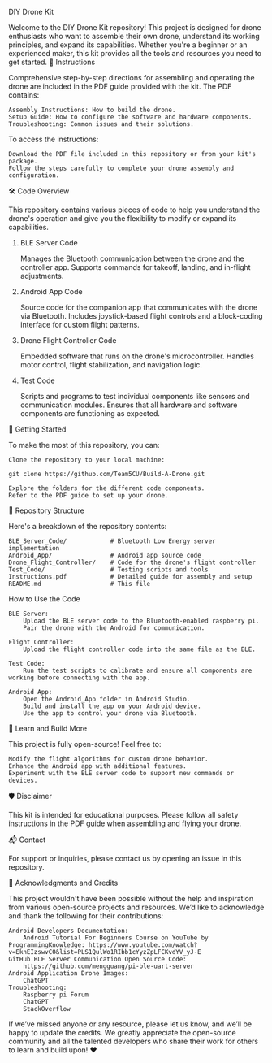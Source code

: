 DIY Drone Kit

Welcome to the DIY Drone Kit repository! This project is designed for drone enthusiasts who want to assemble their own drone, understand its working principles, and expand its capabilities. Whether you're a beginner or an experienced maker, this kit provides all the tools and resources you need to get started.
📖 Instructions

Comprehensive step-by-step directions for assembling and operating the drone are included in the PDF guide provided with the kit. The PDF contains:

    Assembly Instructions: How to build the drone.
    Setup Guide: How to configure the software and hardware components.
    Troubleshooting: Common issues and their solutions.

To access the instructions:

    Download the PDF file included in this repository or from your kit's package.
    Follow the steps carefully to complete your drone assembly and configuration.

🛠️ Code Overview

This repository contains various pieces of code to help you understand the drone's operation and give you the flexibility to modify or expand its capabilities.
1. BLE Server Code

    Manages the Bluetooth communication between the drone and the controller app.
    Supports commands for takeoff, landing, and in-flight adjustments.

2. Android App Code

    Source code for the companion app that communicates with the drone via Bluetooth.
    Includes joystick-based flight controls and a block-coding interface for custom flight patterns.

3. Drone Flight Controller Code

    Embedded software that runs on the drone's microcontroller.
    Handles motor control, flight stabilization, and navigation logic.

4. Test Code

    Scripts and programs to test individual components like sensors and communication modules.
    Ensures that all hardware and software components are functioning as expected.

🚀 Getting Started

To make the most of this repository, you can:

    Clone the repository to your local machine:

    git clone https://github.com/Team5CU/Build-A-Drone.git

    Explore the folders for the different code components.
    Refer to the PDF guide to set up your drone.

📂 Repository Structure

Here's a breakdown of the repository contents:

    BLE_Server_Code/            # Bluetooth Low Energy server implementation
    Android_App/                # Android app source code
    Drone_Flight_Controller/    # Code for the drone's flight controller
    Test_Code/                  # Testing scripts and tools
    Instructions.pdf            # Detailed guide for assembly and setup
    README.md                   # This file

How to Use the Code

    BLE Server:
        Upload the BLE server code to the Bluetooth-enabled raspberry pi.
        Pair the drone with the Android for communication.

    Flight Controller:
        Upload the flight controller code into the same file as the BLE.
        
    Test Code:
        Run the test scripts to calibrate and ensure all components are working before connecting with the app.

    Android App:
        Open the Android_App folder in Android Studio.
        Build and install the app on your Android device.
        Use the app to control your drone via Bluetooth.

🧩 Learn and Build More

This project is fully open-source! Feel free to:

    Modify the flight algorithms for custom drone behavior.
    Enhance the Android app with additional features.
    Experiment with the BLE server code to support new commands or devices.

🛡️ Disclaimer

This kit is intended for educational purposes. Please follow all safety instructions in the PDF guide when assembling and flying your drone.

📬 Contact

For support or inquiries, please contact us by opening an issue in this repository.

🙏 Acknowledgments and Credits

This project wouldn't have been possible without the help and inspiration from various open-source projects and resources. We’d like to acknowledge and thank the following for their contributions:

    Android Developers Documentation:
        Android Tutorial For Beginners Course on YouTube by ProgrammingKnowledge: https://www.youtube.com/watch?v=EknEIzswvC0&list=PLS1QulWo1RIbb1cYyzZpLFCKvdYV_yJ-E
    GitHub BLE Server Communication Open Source Code: 
        https://github.com/mengguang/pi-ble-uart-server
    Android Application Drone Images:
        ChatGPT
    Troubleshooting:
        Raspberry pi Forum
        ChatGPT
        StackOverflow

If we’ve missed anyone or any resource, please let us know, and we’ll be happy to update the credits. We greatly appreciate the open-source community and all the talented developers who share their work for others to learn and build upon! ❤️
